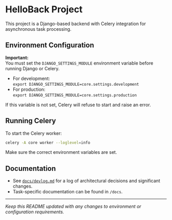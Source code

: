 # HelloBack Project

This project is a Django-based backend with Celery integration for asynchronous task processing.

## Environment Configuration

**Important:**  
You must set the `DJANGO_SETTINGS_MODULE` environment variable before running Django or Celery.  
- For development:  
  `export DJANGO_SETTINGS_MODULE=core.settings.development`
- For production:  
  `export DJANGO_SETTINGS_MODULE=core.settings.production`

If this variable is not set, Celery will refuse to start and raise an error.

## Running Celery

To start the Celery worker:
```bash
celery -A core worker --loglevel=info
```
Make sure the correct environment variables are set.

## Documentation

- See [`docs/devlog.md`](docs/devlog.md) for a log of architectural decisions and significant changes.
- Task-specific documentation can be found in `/docs`.

---
*Keep this README updated with any changes to environment or configuration requirements.*